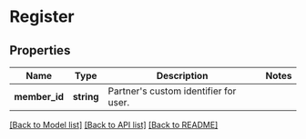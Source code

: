 # Register

## Properties
Name | Type | Description | Notes
------------ | ------------- | ------------- | -------------
**member_id** | **string** | Partner&#x27;s custom identifier for user. | 

[[Back to Model list]](../README.md#documentation-for-models) [[Back to API list]](../README.md#documentation-for-api-endpoints) [[Back to README]](../README.md)

